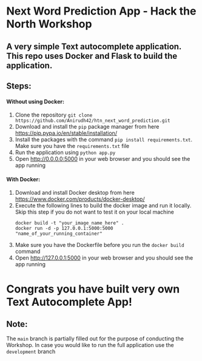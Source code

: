 # Next Word Prediction App - Hack the North Workshop

## A very simple Text autocomplete application. This repo uses Docker and Flask to build the application.

## Steps:

#### Without using Docker:
1. Clone the repository ````git clone https://github.com/Anirudh42/htn_next_word_prediction.git````
2. Download and install the ````pip```` package manager from here https://pip.pypa.io/en/stable/installation/ 
3. Install the packages with the command ````pip install requirements.txt````. Make sure you have the ````requirements.txt```` file
4. Run the application using ````python app.py````
5. Open http://0.0.0.0:5000 in your web browser and you should see the app running

#### With Docker:
1. Download and install Docker desktop from here https://www.docker.com/products/docker-desktop/
2. Execute the following lines to build the docker image and run it locally. Skip this step if you do not want to test it on your local machine
    ```
    docker build -t "your_image_name_here" .
    docker run -d -p 127.0.0.1:5000:5000 "name_of_your_running_container"
    ```
3. Make sure you have the Dockerfile before you run the ````docker build```` command
4. Open http://127.0.0.1:5000 in your web browser and you should see the app running

# Congrats you have built very own Text Autocomplete App!

## Note:
The ````main```` branch is partially filled out for the purpose of conducting the Workshop. In case you would like to run the full application use the ````development```` branch




